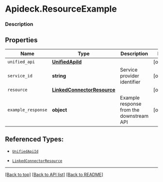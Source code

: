 # Apideck.ResourceExample

### Description

## Properties
Name | Type | Description | Notes
------------ | ------------- | ------------- | -------------
`unified_api` | [**UnifiedApiId**](UnifiedApiId.md) |  | [optional] 
`service_id` | **string** | Service provider identifier | [optional] 
`resource` | [**LinkedConnectorResource**](LinkedConnectorResource.md) |  | [optional] 
`example_response` | **object** | Example response from the downstream API | [optional] 





## Referenced Types:
* [`UnifiedApiId`](UnifiedApiId.md)

* [`LinkedConnectorResource`](LinkedConnectorResource.md)


---

[[Back to top]](#) [[Back to API list]](../../../../README.md#documentation-for-api-endpoints) [[Back to README]](../../../../README.md)


